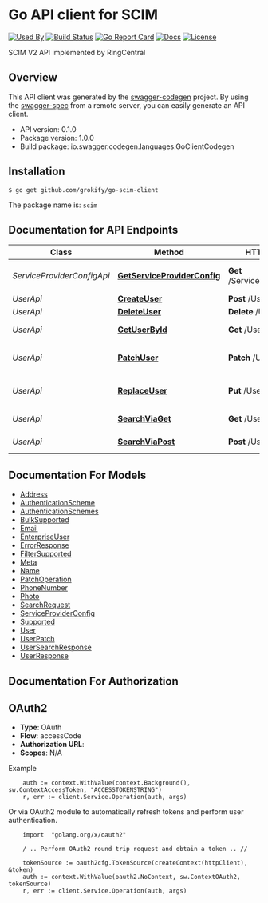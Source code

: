 # Go API client for SCIM

[![Used By][used-by-svg]][used-by-url]
[![Build Status][build-status-svg]][build-status-url]
[![Go Report Card][goreport-svg]][goreport-url]
[![Docs][docs-godoc-svg]][docs-godoc-url]
[![License][license-svg]][license-url]

SCIM V2 API implemented by RingCentral

## Overview

This API client was generated by the [swagger-codegen](https://github.com/swagger-api/swagger-codegen) project.  By using the [swagger-spec](https://github.com/swagger-api/swagger-spec) from a remote server, you can easily generate an API client.

- API version: 0.1.0
- Package version: 1.0.0
- Build package: io.swagger.codegen.languages.GoClientCodegen

## Installation

```
$ go get github.com/grokify/go-scim-client
```

The package name is: `scim`

## Documentation for API Endpoints

Class | Method | HTTP request | Description
------------ | ------------- | ------------- | -------------
*ServiceProviderConfigApi* | [**GetServiceProviderConfig**](docs/ServiceProviderConfigApi.md#getserviceproviderconfig) | **Get** /ServiceProviderConfig | get service provider config
*UserApi* | [**CreateUser**](docs/UserApi.md#createuser) | **Post** /Users | create a user
*UserApi* | [**DeleteUser**](docs/UserApi.md#deleteuser) | **Delete** /Users/{id} | delete a user
*UserApi* | [**GetUserById**](docs/UserApi.md#getuserbyid) | **Get** /Users/{id} | get a user by id
*UserApi* | [**PatchUser**](docs/UserApi.md#patchuser) | **Patch** /Users/{id} | partially update/patch a user
*UserApi* | [**ReplaceUser**](docs/UserApi.md#replaceuser) | **Put** /Users/{id} | fully update/replace a user
*UserApi* | [**SearchViaGet**](docs/UserApi.md#searchviaget) | **Get** /Users | search or list users
*UserApi* | [**SearchViaPost**](docs/UserApi.md#searchviapost) | **Post** /Users/.search | search or list users


## Documentation For Models

 - [Address](docs/Address.md)
 - [AuthenticationScheme](docs/AuthenticationScheme.md)
 - [AuthenticationSchemes](docs/AuthenticationSchemes.md)
 - [BulkSupported](docs/BulkSupported.md)
 - [Email](docs/Email.md)
 - [EnterpriseUser](docs/EnterpriseUser.md)
 - [ErrorResponse](docs/ErrorResponse.md)
 - [FilterSupported](docs/FilterSupported.md)
 - [Meta](docs/Meta.md)
 - [Name](docs/Name.md)
 - [PatchOperation](docs/PatchOperation.md)
 - [PhoneNumber](docs/PhoneNumber.md)
 - [Photo](docs/Photo.md)
 - [SearchRequest](docs/SearchRequest.md)
 - [ServiceProviderConfig](docs/ServiceProviderConfig.md)
 - [Supported](docs/Supported.md)
 - [User](docs/User.md)
 - [UserPatch](docs/UserPatch.md)
 - [UserSearchResponse](docs/UserSearchResponse.md)
 - [UserResponse](docs/UserResponse.md)


## Documentation For Authorization

## OAuth2
- **Type**: OAuth
- **Flow**: accessCode
- **Authorization URL**: 
- **Scopes**: N/A

Example
```
	auth := context.WithValue(context.Background(), sw.ContextAccessToken, "ACCESSTOKENSTRING")
    r, err := client.Service.Operation(auth, args)
```

Or via OAuth2 module to automatically refresh tokens and perform user authentication.
```
	import 	"golang.org/x/oauth2"

    / .. Perform OAuth2 round trip request and obtain a token .. //

    tokenSource := oauth2cfg.TokenSource(createContext(httpClient), &token)
	auth := context.WithValue(oauth2.NoContext, sw.ContextOAuth2, tokenSource)
    r, err := client.Service.Operation(auth, args)
```

 [used-by-svg]: https://sourcegraph.com/github.com/grokify/go-scim-client/-/badge.svg
 [used-by-url]: https://sourcegraph.com/github.com/grokify/go-scim-client?badge
 [build-status-svg]: https://github.com/grokify/go-scim-client/workflows/go%20build/badge.svg?branch=master
 [build-status-url]: https://github.com/grokify/go-scim-client/actions
 [goreport-svg]: https://goreportcard.com/badge/github.com/grokify/go-scim-client
 [goreport-url]: https://goreportcard.com/report/github.com/grokify/go-scim-client
 [docs-godoc-svg]: https://pkg.go.dev/badge/github.com/grokify/go-scim-client
 [docs-godoc-url]: https://pkg.go.dev/github.com/grokify/go-scim-client
 [license-svg]: https://img.shields.io/badge/license-MIT-blue.svg
 [license-url]: https://github.com/grokify/go-scim-client/blob/master/LICENSE.md
